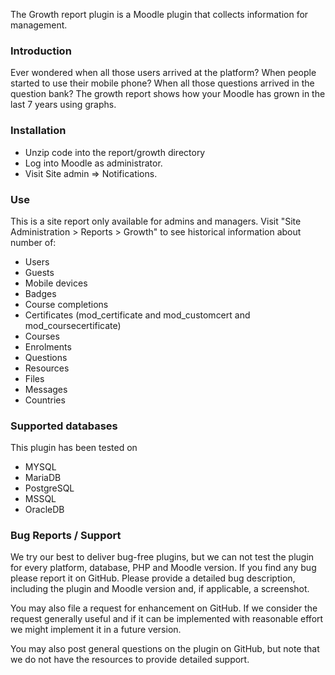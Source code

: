 The Growth report plugin is a Moodle plugin that collects information for management. 

### Introduction ###
Ever wondered when all those users arrived at the platform? When people started to use their mobile phone?
When all those questions arrived in the question bank?  The growth report shows how your Moodle has grown 
in the last 7 years using graphs.

### Installation ###

* Unzip code into the report/growth directory
* Log into Moodle as administrator.
* Visit Site admin => Notifications.


### Use ###

This is a site report only available for admins and managers. Visit "Site Administration > Reports > Growth"
to see historical information about number of:

* Users
* Guests
* Mobile devices
* Badges
* Course completions
* Certificates (mod_certificate and mod_customcert and mod_coursecertificate)
* Courses
* Enrolments
* Questions
* Resources
* Files
* Messages
* Countries

### Supported databases ###

This plugin has been tested on

* MYSQL
* MariaDB
* PostgreSQL
* MSSQL
* OracleDB

### Bug Reports / Support ###

We try our best to deliver bug-free plugins, but we can not test the plugin for every platform, database, PHP and
Moodle version. If you find any bug please report it on GitHub. Please provide a detailed bug description, including
the plugin and Moodle version and, if applicable, a screenshot.

You may also file a request for enhancement on GitHub. If we consider the request generally useful and if it can be
implemented with reasonable effort we might implement it in a future version.

You may also post general questions on the plugin on GitHub, but note that we do not have the resources to provide
detailed support.
